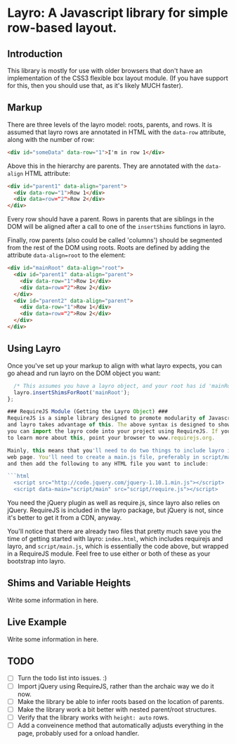 # Layro: A Javascript library for simple row-based layout. #
## Introduction ##

This library is mostly for use with older browsers that don't have an implementation
of the CSS3 flexible box layout module. (If you have support for this, then you should
use that, as it's likely MUCH faster).

## Markup ##
There are three levels of the layro model: roots, parents, and rows. It is assumed
that layro rows are annotated in HTML with the `data-row` attribute, along with
the number of row:
```html
<div id="someData" data-row="1">I'm in row 1</div>
```
Above this in the hierarchy are parents. They are annotated with the `data-align`
HTML attribute:
```html
<div id="parent1" data-align="parent">
  <div data-row="1">Row 1</div>
  <div data=row="2">Row 2</div>
</div>
```
Every row should have a parent. Rows in parents that are siblings in the DOM will
be aligned after a call to one of the ``insertShims`` functions in layro.

Finally, row parents (also could be called 'columns') should be segmented from
the rest of the DOM using roots. Roots are defined by adding the attribute
`data-align=root` to the element:
```html
<div id="mainRoot" data-align="root">
  <div id="parent1" data-align="parent">
    <div data-row="1">Row 1</div>
    <div data=row="2">Row 2</div>
  </div>
  <div id="parent2" data-align="parent">
    <div data-row="1">Row 1</div>
    <div data=row="2">Row 2</div>
  </div>
</div>
```

## Using Layro ##
Once you've set up your markup to align with what layro expects, you can go ahead
and run layro on the DOM object you want:
```javascript
  /* This assumes you have a layro object, and your root has id 'mainRoot' */
  layro.insertShimsForRoot('mainRoot');
};

### RequireJS Module (Getting the Layro Object) ###
RequireJS is a simple library designed to promote modularity of Javascript code,
and layro takes advantage of this. The above syntax is designed to show that
you can import the layro code into your project using RequireJS. If you want
to learn more about this, point your browser to www.requirejs.org.

Mainly, this means that you'll need to do two things to include layro into your
web page. You'll need to create a main.js file, preferably in script/main.js,
and then add the following to any HTML file you want to include:

```html
  <script src="http://code.jquery.com/jquery-1.10.1.min.js"></script>
  <script data-main="script/main" src="script/require.js"></script>
```

You need the jQuery plugin as well as require.js, since layro also relies on
jQuery. RequireJS is included in the layro package, but jQuery is not, since it's
better to get it from a CDN, anyway.

You'll notice that there are already two files that pretty much save you the time
of getting started with layro: `index.html`, which includes requirejs and layro,
and `script/main.js`, which is essentially the code above, but wrapped in a RequireJS
module.  Feel free to use either or both of these as your bootstrap into layro.

## Shims and Variable Heights ##
Write some information in here.

## Live Example ##
Write some information in here.

## TODO ##
- [ ] Turn the todo list into issues. :)
- [ ] Import jQuery using RequireJS, rather than the archaic way we do it now.
- [ ] Make the library be able to infer roots based on the location of parents.
- [ ] Make the library work a bit better with nested parent/root structures.
- [ ] Verify that the library works with `height: auto` rows.
- [ ] Add a conveinence method that automatically adjusts everything in the page, probably used for a onload handler.
